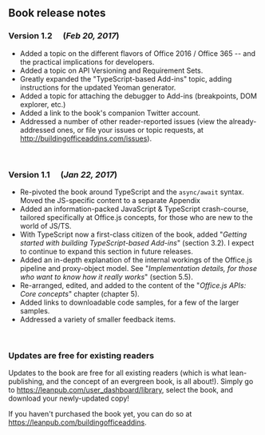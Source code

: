## Book release notes

### Version 1.2  (*Feb 20, 2017*)

* Added a topic on the different flavors of Office 2016 / Office 365 -- and the practical implications for developers.
* Added a topic on API Versioning and Requirement Sets.
* Greatly expanded the "TypeScript-based Add-ins" topic, adding instructions for the updated Yeoman generator.
* Added a topic for attaching the debugger to Add-ins (breakpoints, DOM explorer, etc.)
* Added a link to the book's companion Twitter account.
* Addressed a number of other reader-reported issues (view the already-addressed ones, or file your issues or topic requests, at <http://buildingofficeaddins.com/issues>).

&nbsp;

### Version 1.1  (*Jan 22, 2017*)

* Re-pivoted the book around TypeScript and the `async/await` syntax. Moved the JS-specific content to a separate Appendix
* Added an information-packed JavaScript & TypeScript crash-course, tailored specifically at Office.js concepts, for those who are new to the world of JS/TS.
* With TypeScript now a first-class citizen of the book, added "*Getting started with building TypeScript-based Add-ins*" (section 3.2).  I expect to continue to expand this section in future releases.
* Added an in-depth explanation of the internal workings of the Office.js pipeline and proxy-object model.  See "*Implementation details, for those who want to know how it really works*" (section 5.5).
* Re-arranged, edited, and added to the content of the "*Office.js APIs: Core concepts*" chapter (chapter 5).
* Added links to downloadable code samples, for a few of the larger samples.
* Addressed a variety of smaller feedback items.

&nbsp;

### Updates are free for existing readers

Updates to the book are free for all existing readers (which is what lean-publishing, and the concept of an evergreen book, is all about!).  Simply go to <https://leanpub.com/user_dashboard/library>, select the book, and download your newly-updated copy!

If you haven't purchased the book yet, you can do so at <https://leanpub.com/buildingofficeaddins>.
